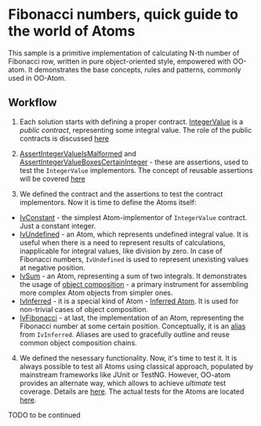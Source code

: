 # Fibonacci numbers, quick guide to the world of Atoms

This sample is a primitive implementation of calculating N-th number of Fibonacci row, written in pure object-oriented style, empowered with OO-atom. It demonstrates the base concepts, rules and patterns, commonly used in OO-Atom.

## Workflow

1. Each solution starts with defining a proper contract. [IntegerValue](src/main/java/oo/atom/samples/fibonacci/IntegerValue.java) is a *public contract*, representing some integral value. The role of the public contracts is discussed [here]()

2. [AssertIntegerValueIsMalformed](src/main/java/oo/atom/samples/fibonacci/AssertIntegerValueIsMalformed.java) and [AssertIntegerValueBoxesCertainInteger](src/main/java/oo/atom/samples/fibonacci/AssertIntegerValueBoxesCertainInteger.java) - these are assertions, used to test the `IntegerValue` implementors. The concept of reusable assertions will be covered [here]()

3. We defined the contract and the assertions to test the contract implementors. Now it is time to define the Atoms itself:
- [IvConstant](src/main/java/oo/atom/samples/fibonacci/IvConstant.java) - the simplest Atom-implementor of `IntegerValue` contract. Just a constant integer.
- [IvUndefined](src/main/java/oo/atom/samples/fibonacci/IvUndefined.java) - an Atom, which represents undefined integral value. It is useful when there is a need to represent results of calculations, inapplicable for integral values, like division by zero. In case of Fibonacci numbers, `IvUndefined` is used to represent unexisting values at negative position.
- [IvSum](src/main/java/oo/atom/samples/fibonacci/IvSum.java) - an Atom, representing a sum of two integrals. It demonstrates the usage of [object composition]() - a primary instrument for assembling more complex Atom objects from simpler ones.
- [IvInferred](src/main/java/oo/atom/samples/fibonacci/IvInferred.java) - it is a special kind of Atom - [Inferred Atom](). It is used for non-trivial cases of object composition.
- [IvFibonacci](src/main/java/oo/atom/samples/fibonacci/IvFibonacci.java) - at last, the implementation of an Atom, representing the Fibonacci number at some certain position. Conceptually, it is an [alias]() from `IvInferred`. Aliases are used to gracefully outline and reuse common object composition chains.

4. We defined the nesessary functionality. Now, it's time to test it. It is always possible to test all Atoms using classical approach, populated by mainstream frameworks like JUnit or TestNG. However, OO-atom provides an alternate way, which allows to achieve *ultimate* test coverage. Details are [here](). The actual tests for the Atoms are located [here](src/main/java/oo/atom/samples/fibonacci/).

TODO to be continued
